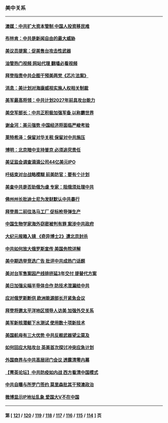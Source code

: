 ### 美中关系
---
#### [澳媒：中共扩大资本管制 中国人投资移民难](../../pages/nf1412576/n13727233.md?05050445) 
#### [布林肯：中共是新闻自由的最大威胁](../../pages/nf1412576/n13727223.md?05050445) 
#### [美议员提案：促美售台攻击性武器](../../pages/nf1412576/n13726992.md?05050445) 
#### [油管热门视频 网站代理 翻墙必看视频](http://209.222.30.114:81/youtube.html?05050445)
#### [拜登指责中共企图干预美两党《芯片法案》](../../pages/nf1412576/n13727200.md?05050445) 
#### [消息：美计划对海康威视实施人权相关制裁](../../pages/nf1412576/n13727090.md?05050445) 
#### [美军最高将领：中共计划2027年前具攻台能力](../../pages/nf1412576/n13726790.md?05050445) 
#### [美空军部长：中共正积极加强军备 以称霸世界](../../pages/nf1412576/n13726877.md?05050445) 
#### [谢金河：美元强势 中国经济将面临严峻考验](../../pages/nf1412576/n13726667.md?05050445) 
#### [莱特希泽：保留对华关税 保留对中共施压](../../pages/nf1412576/n13726477.md?05050445) 
#### [博明：北京暗中支持普京 必须追究责任](../../pages/nf1412576/n13726270.md?05050445) 
#### [美证监会调查滴滴公司44亿美元IPO](../../pages/nf1412576/n13726424.md?05050445) 
#### [吁结束对台战略模糊 前美防官：要有个计划](../../pages/nf1412576/n13726430.md?05050445) 
#### [美查中共是否助俄为虐 专家：阻俄须处理中共](../../pages/nf1412576/n13726267.md?05050445) 
#### [佛州州长批迪士尼为发财默认中共暴行](../../pages/nf1412576/n13726276.md?05050445) 
#### [拜登周二前往洛马工厂 促标枪导弹生产](../../pages/nf1412576/n13726182.md?05050445) 
#### [中国生物学家海外窃密被判有罪 案涉中共政府](../../pages/nf1412576/n13726188.md?05050445) 
#### [大纪元报箱入镜 《奇异博士2》遭北京封杀](../../pages/nf1412576/n13725845.md?05050445) 
#### [中共如何放大俄罗斯宣传 美国务院详解](../../pages/nf1412576/n13725728.md?05050445) 
#### [美中期选举竞选广告 批评中共成热门话题](../../pages/nf1412576/n13725722.md?05050445) 
#### [美对台军售案因产线排挤延3年交付 提替代方案](../../pages/nf1412576/n13725597.md?05050445) 
#### [美日加强尖端半导体合作 防技术泄漏给中共](../../pages/nf1412576/n13725683.md?05050445) 
#### [应对俄罗斯断供 欧洲能源部长开紧急会议](../../pages/nf1412576/n13725524.md?05050445) 
#### [拜登将邀太平洋地区领导人访美 加强外交关系](../../pages/nf1412576/n13725266.md?05050445) 
#### [美军新核潜艇下水测试  使用数十项新技术](../../pages/nf1412576/n13724976.md?05050445) 
#### [美国航母有三大优势 中共反舰武器望尘莫及](../../pages/nf1412576/n13710322.md?05050445) 
#### [如何回应大陆攻台 英美首次探讨冲突应急计划](../../pages/nf1412576/n13724432.md?05050445) 
#### [外国商界与中共高层闭门会议 透露清零内幕](../../pages/nf1412576/n13724312.md?05050445) 
#### [【菁英论坛】中共防疫如内战 西方看清中国模式](../../pages/nf1412576/n13724211.md?05050445) 
#### [中共自曝与所罗门签约 莫里森批其干预澳政治](../../pages/nf1412576/n13724202.md?05050445) 
#### [微博显示IP地址乱象 爱国大V不在中国](../../pages/nf1412576/n13724291.md?05050445) 

---
#### 第 [ [121](./121.md?05050445) / [120](./120.md?05050445) / [119](./119.md?05050445) / [118](./118.md?05050445) / [117](./117.md?05050445) / [116](./116.md?05050445) / [115](./115.md?05050445) / [114](./114.md?05050445) ] 页
